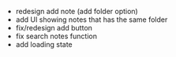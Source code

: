 - redesign add note (add folder option)
- add UI showing notes that has the same folder
- fix/redesign add button
- fix search notes function
- add loading state
